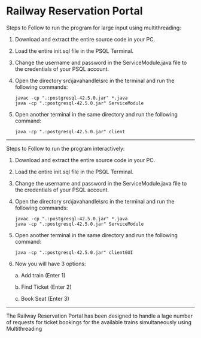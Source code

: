 # Railway Reservation Portal

Steps to Follow to run the program for large input using multithreading:

1. Download and extract the entire source code in your PC.
2. Load the entire init.sql file in the PSQL Terminal.
3. Change the username and password in the ServiceModule.java file to the credentials of your PSQL account.
4. Open the directory src\javahandle\src in the terminal and run the following commands:

   ```
   javac -cp ".:postgresql-42.5.0.jar" *.java
   java -cp ".:postgresql-42.5.0.jar" ServiceModule
   ```
5. Open another terminal in the same directory and run the following command:

   ```
   java -cp ".:postgresql-42.5.0.jar" client
   ```

---

Steps to Follow to run the program interactively:

1. Download and extract the entire source code in your PC.
2. Load the entire init.sql file in the PSQL Terminal.
3. Change the username and password in the ServiceModule.java file to the credentials of your PSQL account.
4. Open the directory src\javahandle\src in the terminal and run the following commands:

   ```
   javac -cp ".:postgresql-42.5.0.jar" *.java
   java -cp ".:postgresql-42.5.0.jar" ServiceModule
   ```
5. Open another terminal in the same directory and run the following command:

   ```
   java -cp ".:postgresql-42.5.0.jar" clientGUI
   ```
6. Now you will have 3 options:

   a. Add train (Enter 1)

   b. Find Ticket (Enter 2)

   c. Book Seat (Enter 3)

---

The Railway Reservation Portal has been designed to handle a lage number of requests for ticket bookings for the available trains simultaneously using Multithreading
